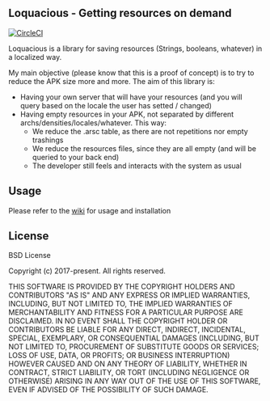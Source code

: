 ## Loquacious - Getting resources on demand

[![CircleCI](https://circleci.com/gh/saantiaguilera/android-api-loquacious/tree/master.svg?style=svg)](https://circleci.com/gh/saantiaguilera/android-api-loquacious/tree/master)

Loquacious is a library for saving resources (Strings, booleans, whatever) in a localized way.

My main objective (please know that this is a proof of concept) is to try to reduce the APK size more
and more. The aim of this library is:
- Having your own server that will have your resources (and you will query based on the locale the user has setted / changed)
- Having empty resources in your APK, not separated by different archs/densities/locales/whatever. This way:
  * We reduce the .arsc table, as there are not repetitions nor empty trashings
  * We reduce the resources files, since they are all empty (and will be queried to your back end)
  * The developer still feels and interacts with the system as usual

## Usage

Please refer to the [wiki](https://github.com/saantiaguilera/android-api-loquacious/wiki) for usage and installation

## License

BSD License

Copyright (c) 2017-present. All rights reserved.

THIS SOFTWARE IS PROVIDED BY THE COPYRIGHT HOLDERS AND CONTRIBUTORS "AS IS" AND ANY EXPRESS OR IMPLIED WARRANTIES, INCLUDING, BUT NOT LIMITED TO, THE IMPLIED WARRANTIES OF MERCHANTABILITY AND FITNESS FOR A PARTICULAR PURPOSE ARE DISCLAIMED. IN NO EVENT SHALL THE COPYRIGHT HOLDER OR CONTRIBUTORS BE LIABLE FOR ANY DIRECT, INDIRECT, INCIDENTAL, SPECIAL, EXEMPLARY, OR CONSEQUENTIAL DAMAGES (INCLUDING, BUT NOT LIMITED TO, PROCUREMENT OF SUBSTITUTE GOODS OR SERVICES; LOSS OF USE, DATA, OR PROFITS; OR BUSINESS INTERRUPTION) HOWEVER CAUSED AND ON ANY THEORY OF LIABILITY, WHETHER IN CONTRACT, STRICT LIABILITY, OR TORT (INCLUDING NEGLIGENCE OR OTHERWISE) ARISING IN ANY WAY OUT OF THE USE OF THIS SOFTWARE, EVEN IF ADVISED OF THE POSSIBILITY OF SUCH DAMAGE.

